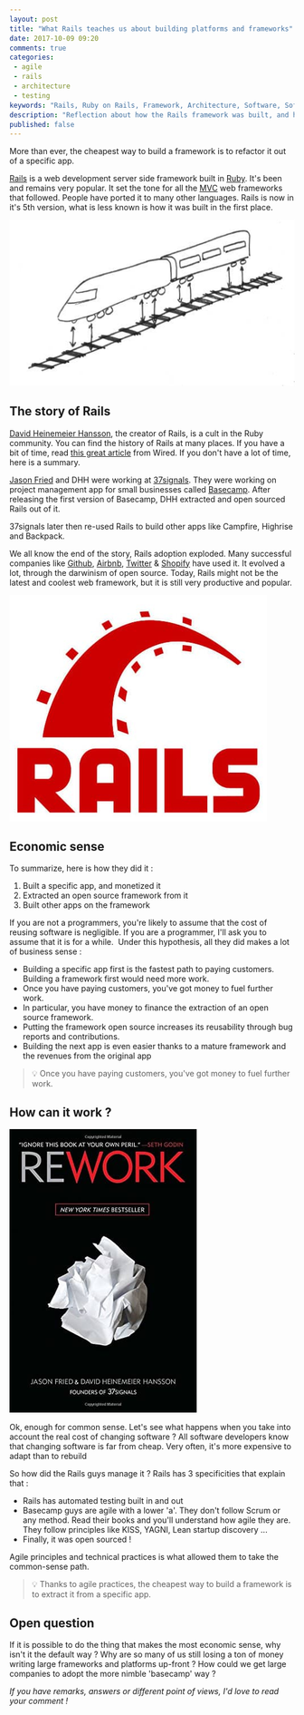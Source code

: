 ```yaml
---
layout: post
title: "What Rails teaches us about building platforms and frameworks"
date: 2017-10-09 09:20
comments: true
categories: 
 - agile
 - rails
 - architecture
 - testing
keywords: "Rails, Ruby on Rails, Framework, Architecture, Software, Software architecture, Testing, Automated Testing, Agile, Agile Software Development"
description: "Reflection about how the Rails framework was built, and how agile development practices enable to build specific before generic."
published: false
---
```

More than ever, the cheapest way to build a framework is to refactor it out of a specific app.

[Rails](http://rubyonrails.org/) is a web development server side framework built in [Ruby](https://www.ruby-lang.org/). It's been and remains very popular. It set the tone for all the [MVC](https://en.wikipedia.org/wiki/Model%E2%80%93view%E2%80%93controller) web frameworks that followed. People have ported it to many other languages. Rails is now in it's 5th version, what is less known is how it was built in the first place.

![Drawing of a train being detached from its rails](../imgs/2017-10-09-what-rails-teaches-us-about-building-platforms-and-frameworks/train-and-rails.jpg)

## The story of Rails

[David Heinemeier Hansson](http://david.heinemeierhansson.com/), the creator of Rails, is a cult in the Ruby community. You can find the history of Rails at many places. If you have a bit of time, read [this great article](https://www.wired.com/2008/02/mf-signals/?currentPage=all) from Wired. If you don't have a lot of time, here is a summary.

[Jason Fried](https://twitter.com/jasonfried?lang=fr) and DHH were working at [37signals](https://37signals.com/). They were working on project management app for small businesses called [Basecamp](https://basecamp.com/). After releasing the first version of Basecamp, DHH extracted and open sourced Rails out of it.

37signals later then re-used Rails to build other apps like Campfire, Highrise and Backpack.

We all know the end of the story, Rails adoption exploded. Many successful companies like [Github](https://github.com/), [Airbnb](https://www.airbnb.com/), [Twitter](https://twitter.com) & [Shopify](https://www.shopify.com) have used it. It evolved a lot, through the darwinism of open source. Today, Rails might not be the latest and coolest web framework, but it is still very productive and popular.

![The Rails logo](../imgs/2017-10-09-what-rails-teaches-us-about-building-platforms-and-frameworks/rails-logo.jpg)

## Economic sense

To summarize, here is how they did it :

1.  Built a specific app, and monetized it
2.  Extracted an open source framework from it
3.  Built other apps on the framework

If you are not a programmers, you're likely to assume that the cost of reusing software is negligible. If you are a programmer, I'll ask you to assume that it is for a while.  Under this hypothesis, all they did makes a lot of business sense :

*   Building a specific app first is the fastest path to paying customers. Building a framework first would need more work.
*   Once you have paying customers, you've got money to fuel further work.
*   In particular, you have money to finance the extraction of an open source framework.
*   Putting the framework open source increases its reusability through bug reports and contributions.
*   Building the next app is even easier thanks to a mature framework and the revenues from the original app

> 💡 Once you have paying customers, you've got money to fuel further work.

## How can it work ?

[![Cover of Rework book](../imgs/2017-10-09-what-rails-teaches-us-about-building-platforms-and-frameworks/rework-cover.jpg)](https://www.amazon.com/Rework-Jason-Fried/dp/0307463745/ref=sr_1_1?ie=UTF8&qid=1507610064&sr=8-1&keywords=rework)

Ok, enough for common sense. Let's see what happens when you take into account the real cost of changing software ? All software developers know that changing software is far from cheap. Very often, it's more expensive to adapt than to rebuild

So how did the Rails guys manage it ? Rails has 3 specificities that explain that :

*   Rails has automated testing built in and out
*   Basecamp guys are agile with a lower 'a'. They don't follow Scrum or any method. Read their books and you'll understand how agile they are. They follow principles like KISS, YAGNI, Lean startup discovery ...
*   Finally, it was open sourced !

Agile principles and technical practices is what allowed them to take the common-sense path.

> 💡 Thanks to agile practices, the cheapest way to build a framework is to extract it from a specific app.

## Open question

If it is possible to do the thing that makes the most economic sense, why isn't it the default way ? Why are so many of us still losing a ton of money writing large frameworks and platforms up-front ? How could we get large companies to adopt the more nimble 'basecamp' way ?

_If you have remarks, answers or different point of views, I'd love to read your comment !_